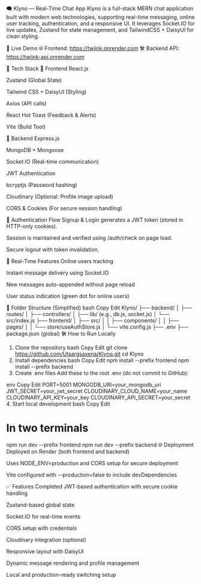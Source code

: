 🗨️ Klyno — Real-Time Chat App
Klyno is a full-stack MERN chat application built with modern web technologies, supporting real-time messaging, online user tracking, authentication, and a responsive UI. It leverages Socket.IO for live updates, Zustand for state management, and TailwindCSS + DaisyUI for clean styling.

🚀 Live Demo
🌐 Frontend: https://twiink.onrender.com
🛠 Backend API: https://twiink-api.onrender.com

🧰 Tech Stack
🔹 Frontend
React.js

Zustand (Global State)

Tailwind CSS + DaisyUI (Styling)

Axios (API calls)

React Hot Toast (Feedback & Alerts)

Vite (Build Tool)

🔹 Backend
Express.js

MongoDB + Mongoose

Socket.IO (Real-time communication)

JWT Authentication

bcryptjs (Password hashing)

Cloudinary (Optional: Profile image upload)

CORS & Cookies (For secure session handling)

🔐 Authentication Flow
Signup & Login generates a JWT token (stored in HTTP-only cookies).

Session is maintained and verified using /auth/check on page load.

Secure logout with token invalidation.

💬 Real-Time Features
Online users tracking

Instant message delivery using Socket.IO

New messages auto-appended without page reload

User status indication (green dot for online users)

📁 Folder Structure (Simplified)
bash
Copy
Edit
Klyno/
├── backend/
│   ├── routes/
│   ├── controllers/
│   ├── lib/ (e.g., db.js, socket.js)
│   └── src/index.js
├── frontend/
│   ├── src/
│   │   ├── components/
│   │   ├── pages/
│   │   └── store/useAuthStore.js
│   └── vite.config.js
├── .env
├── package.json (global)
🛠 How to Run Locally
1. Clone the repository
bash
Copy
Edit
git clone https://github.com/Utsargsaxena/Klyno.git
cd Klyno
2. Install dependencies
bash
Copy
Edit
npm install --prefix frontend
npm install --prefix backend
3. Create .env files
Add these to the root .env (do not commit to GitHub):

env
Copy
Edit
PORT=5001
MONGODB_URI=your_mongodb_uri
JWT_SECRET=your_jwt_secret
CLOUDINARY_CLOUD_NAME=your_name
CLOUDINARY_API_KEY=your_key
CLOUDINARY_API_SECRET=your_secret
4. Start local development
bash
Copy
Edit
# In two terminals
npm run dev --prefix frontend
npm run dev --prefix backend
🌐 Deployment
Deployed on Render (both frontend and backend)

Uses NODE_ENV=production and CORS setup for secure deployment

Vite configured with --production=false to include devDependencies

✅ Features Completed
JWT-based authentication with secure cookie handling

Zustand-based global state

Socket.IO for real-time events

CORS setup with credentials

Cloudinary integration (optional)

Responsive layout with DaisyUI

Dynamic message rendering and profile management

Local and production-ready switching setup

